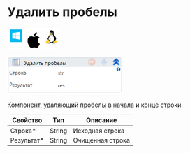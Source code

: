 # Удалить пробелы

![](<../../../../.gitbook/assets/image (100) (1) (1) (1) (1) (1) (1) (1) (2) (89).png>)

![](<../../../../.gitbook/assets/image (300).png>)

Компонент, удаляющий пробелы в начала и конце строки.

| Свойство    | Тип    | Описание         |
| ----------- | ------ | ---------------- |
| Строка\*    | String | Исходная строка  |
| Результат\* | String | Очищенная строка |
